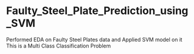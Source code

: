 # Faulty_Steel_Plate_Prediction_using_SVM
Performed EDA on Faulty Steel Plates data and Applied SVM model on it
This is a Multi Class Classification Problem
